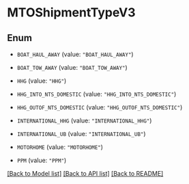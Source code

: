 # MTOShipmentTypeV3

## Enum


* `BOAT_HAUL_AWAY` (value: `"BOAT_HAUL_AWAY"`)

* `BOAT_TOW_AWAY` (value: `"BOAT_TOW_AWAY"`)

* `HHG` (value: `"HHG"`)

* `HHG_INTO_NTS_DOMESTIC` (value: `"HHG_INTO_NTS_DOMESTIC"`)

* `HHG_OUTOF_NTS_DOMESTIC` (value: `"HHG_OUTOF_NTS_DOMESTIC"`)

* `INTERNATIONAL_HHG` (value: `"INTERNATIONAL_HHG"`)

* `INTERNATIONAL_UB` (value: `"INTERNATIONAL_UB"`)

* `MOTORHOME` (value: `"MOTORHOME"`)

* `PPM` (value: `"PPM"`)


[[Back to Model list]](../README.md#documentation-for-models) [[Back to API list]](../README.md#documentation-for-api-endpoints) [[Back to README]](../README.md)


